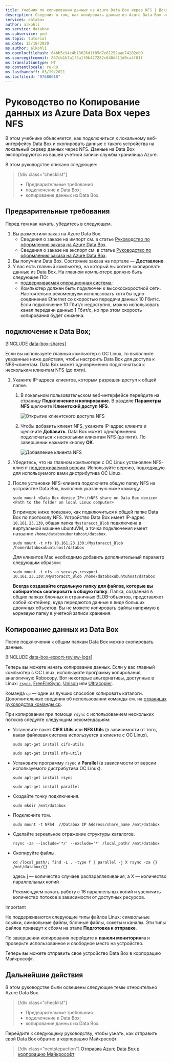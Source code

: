 ```yaml
---
title: Учебник по копированию данных из Azure Data Box через NFS | Документация Майкрософт
description: Сведения о том, как копировать данные из Azure Data Box через NFS
services: databox
author: alkohli
ms.service: databox
ms.subservice: pod
ms.topic: tutorial
ms.date: 12/18/2020
ms.author: alkohli
ms.openlocfilehash: 64bb5e94c4b18626d1f85d7e61252aae74202eb9
ms.sourcegitcommit: 867cb1b7a1f3a1f0b427282c648d411d0ca4f81f
ms.translationtype: HT
ms.contentlocale: ru-RU
ms.lasthandoff: 03/19/2021
ms.locfileid: "97680618"
---
```

# <a name="tutorial-copy-data-from-azure-data-box-via-nfs"></a>Руководство по Копирование данных из Azure Data Box через NFS

В этом учебнике объясняется, как подключиться к локальному веб-интерфейсу Data Box и скопировать данные с такого устройства на локальный сервер данных через NFS. Данные на Data Box экспортируются из вашей учетной записи службы хранилища Azure.

В этом руководстве описано следующее:

> [!div class="checklist"]
>
> * Предварительные требования
> * подключение к Data Box;
> * копирование данных из Data Box.

## <a name="prerequisites"></a>Предварительные требования

Перед тем как начать, убедитесь в следующем.

1. Вы разместили заказ на Azure Data Box.
    - Сведения о заказе на импорт см. в статье [Руководство по оформлению заказа на Azure Data Box](data-box-deploy-ordered.md).
    - Сведения о заказе на экспорт см. в статье [Руководство по оформлению заказа на Azure Data Box](data-box-deploy-export-ordered.md).
2. Вы получили Data Box. Состояние заказа на портале — **Доставлено**.
3. У вас есть главный компьютер, на который вы хотите скопировать данные из Data Box. На главном компьютере должно быть следующее ПО:
   * [поддерживаемая операционная система](data-box-system-requirements.md);
   * Компьютер должен быть подключен к высокоскоростной сети. Настоятельно рекомендуем использовать хотя бы одно соединение Ethernet со скоростью передачи данных 10 Гбит/с. Если подключение 10 Гбит/с недоступно, можно использовать канал передачи данных 1 Гбит/с, но при этом скорость копирования будет снижена.

## <a name="connect-to-data-box"></a>подключение к Data Box;

[!INCLUDE [data-box-shares](../../includes/data-box-shares.md)]

Если вы используете главный компьютер с ОС Linux, то выполните указанные ниже действия, чтобы настроить Data Box для доступа к NFS-клиентам. Data Box может одновременно подключаться к нескольким клиентам NFS (до пяти).

1. Укажите IP-адреса клиентов, которым разрешен доступ к общей папке.

    1.  В локальном пользовательском веб-интерфейсе перейдите на страницу **Подключение и копирование**. В разделе **Параметры NFS** щелкните **Клиентский доступ NFS**. 

        ![Открытие клиентского доступа NFS](media/data-box-deploy-export-copy-data/nfs-client-access-1.png)

    1. Чтобы добавить клиент NFS, укажите IP-адрес клиента и щелкните **Добавить**. Data Box может одновременно подключаться к нескольким клиентам NFS (до пяти). По завершении нажмите кнопку **ОК**.

         ![Добавление клиента NFS](media/data-box-deploy-export-copy-data/nfs-client-access-2.png)

2. Убедитесь, что на главном компьютере с ОС Linux установлен NFS-клиент [поддерживаемой версии](data-box-system-requirements.md). Используйте версию, подходящую для используемого вами дистрибутива ОС Linux. 

3. После установки NFS-клиента подключите общую папку NFS на устройстве Data Box, выполнив указанную ниже команду.

    `sudo mount <Data Box device IP>:/<NFS share on Data Box device> <Path to the folder on local Linux computer>`

    В примере ниже показано, как подключиться к общей папке Data Box по протоколу NFS. Устройство Data Box имеет IP-адрес `10.161.23.130`, общая папка `Mystoracct_Blob` подключена в виртуальной машине ubuntuVM, а точка подключения имеет название `/home/databoxubuntuhost/databox`.

    `sudo mount -t nfs 10.161.23.130:/Mystoracct_Blob /home/databoxubuntuhost/databox`
    
    Для клиентов Mac необходимо добавить дополнительный параметр следующим образом: 
    
    `sudo mount -t nfs -o sec=sys,resvport 10.161.23.130:/Mystoracct_Blob /home/databoxubuntuhost/databox`

    **Всегда создавайте отдельную папку для файлов, которые вы собираетесь скопировать в общую папку**. Папка, созданная в общих папках блочных и страничных BLOB-объектов, представляет собой контейнер, куда передаются данные в виде больших двоичных объектов. Вы не можете копировать файлы напрямую в *корневую* папку в учетной записи хранения.

## <a name="copy-data-from-data-box"></a>Копирование данных из Data Box

После подключения к общим папкам Data Box можно скопировать данные.

[!INCLUDE [data-box-export-review-logs](../../includes/data-box-export-review-logs.md)]

 Теперь вы можете начать копирование данных. Если у вас главный компьютер с ОС Linux, используйте программу копирования, аналогичную Robocopy. Вот некоторые альтернативы, доступные в Linux: [`rsync`](https://rsync.samba.org/), [FreeFileSync](https://www.freefilesync.org/), [Unison](https://www.cis.upenn.edu/~bcpierce/unison/) или [Ultracopier](https://ultracopier.first-world.info/).  

Команда `cp` — один из лучших способов копировать каталоги. Дополнительные сведения об использовании команды см. на [страницах руководства команды cp](http://man7.org/linux/man-pages/man1/cp.1.html).

При копировании при помощи `rsync` с использованием нескольких потоков следуйте следующим рекомендациям:

* Установите пакет **CIFS Utils** или **NFS Utils** (в зависимости от того, какая файловая система используется в клиенте с ОС Linux).

    `sudo apt-get install cifs-utils`

    `sudo apt-get install nfs-utils`

* Установите программу `rsync` и **Parallel** (в зависимости от версии используемого дистрибутива ОС Linux).

    `sudo apt-get install rsync`
   
    `sudo apt-get install parallel` 

* Создайте точку подключения.

    `sudo mkdir /mnt/databox`

* Подключите том.

    `sudo mount -t NFS4  //Databox IP Address/share_name /mnt/databox` 

* Сделайте зеркальное отражение структуры каталогов.  

    `rsync -za --include='*/' --exclude='*' /local_path/ /mnt/databox`

* Скопируйте файлы.

    `cd /local_path/; find -L . -type f | parallel -j X rsync -za {} /mnt/databox/{}`

     здесь j — количество случаев распараллеливания, а X — количество параллельных копий

     Рекомендуем начать работу с 16 параллельных копий и увеличить количество потоков в зависимости от доступных ресурсов.

> [!IMPORTANT]
> Не поддерживаются следующие типы файлов Linux: символьные ссылки, символьные файлы, блочные файлы, сокеты и каналы. Эти типы файлов приведут к сбоям на этапе **Подготовка к отправке**.

По завершении копирования перейдите к **панели мониторинга** и проверьте использованное и свободное место на устройство.

Теперь вы можете отправить свое устройство Data Box в корпорацию Майкрософт.

## <a name="next-steps"></a>Дальнейшие действия

В этом руководстве были освещены следующие темы относительно Azure Data Box.

> [!div class="checklist"]
>
> * Предварительные требования
> * подключение к Data Box;
> * копирование данных из Data Box.

Перейдите к следующему руководству, чтобы узнать, как отправить свой Data Box обратно в корпорацию Майкрософт.

> [!div class="nextstepaction"]
> [Отправка Azure Data Box в корпорацию Майкрософт](./data-box-deploy-export-picked-up.md)
